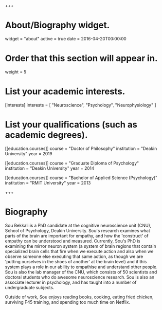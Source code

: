 +++
# About/Biography widget.
widget = "about"
active = true
date = 2016-04-20T00:00:00

# Order that this section will appear in.
weight = 5

# List your academic interests.
[interests]
  interests = [
    "Neuroscience",
    "Psychology",
    "Neurophysiology"
  ]

# List your qualifications (such as academic degrees).
[[education.courses]]
  course = "Doctor of Philosophy"
  institution = "Deakin University"
  year = 2019

[[education.courses]]
  course = "Graduate Diploma of Psychology"
  institution = "Deakin University"
  year = 2014

[[education.courses]]
  course = "Bachelor of Applied Science (Psychology)"
  institution = "RMIT University"
  year = 2013
 
+++

# Biography

Sou Bekkali is a PhD candidate at the cognitive neuroscience unit (CNU), School of Psychology, Deakin University.
Sou's research examines what parts of the brain are important for empathy, and how the 'construct' of empathy can be understood and measured. Currently, Sou's PhD is examining the mirror neuron system (a system of brain regions that contain specialized brain cells that fire when we execute action and also when we observe someone else executing that same action, as though we are 'putting ourselves in the shoes of another' at the brain level) and if this system plays a role in our ability to empathise and understand other people. 
Sou is also the lab manager of the CNU, which consists of 50 scientists and doctoral students who do awesome neuroscience research. Sou is also an associate lecturer in psychology, and has taught into a number of undergraduate subjects.

Outside of work, Sou enjoys reading books, cooking, eating fried chicken, surviving F45 training, and spending too much time on Netflix.